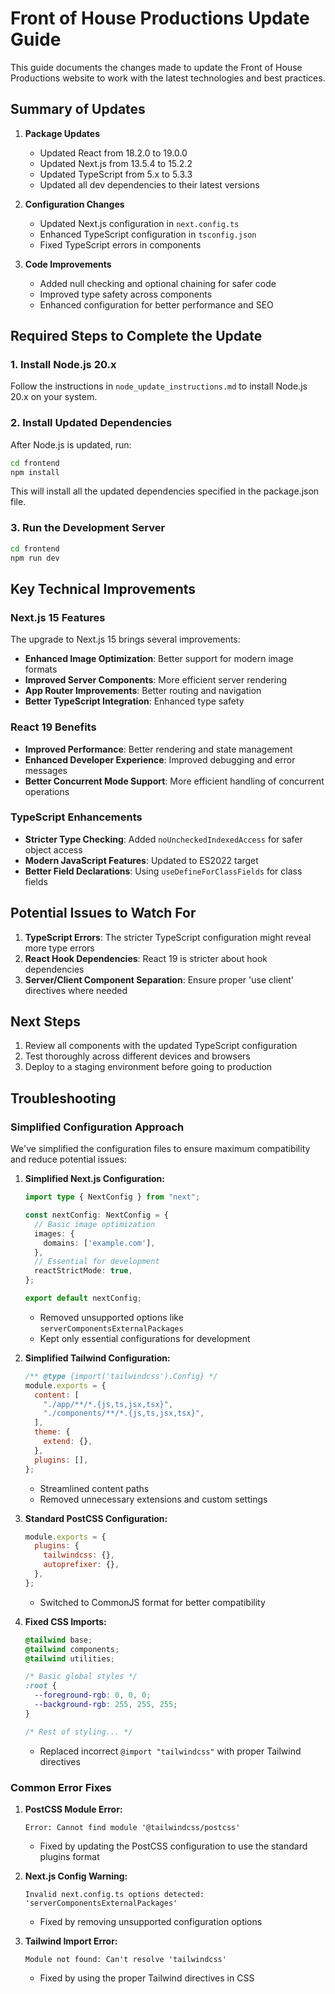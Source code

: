 # Front of House Productions Update Guide

This guide documents the changes made to update the Front of House Productions website to work with the latest technologies and best practices.

## Summary of Updates

1. **Package Updates**
   - Updated React from 18.2.0 to 19.0.0
   - Updated Next.js from 13.5.4 to 15.2.2
   - Updated TypeScript from 5.x to 5.3.3
   - Updated all dev dependencies to their latest versions

2. **Configuration Changes**
   - Updated Next.js configuration in `next.config.ts`
   - Enhanced TypeScript configuration in `tsconfig.json`
   - Fixed TypeScript errors in components

3. **Code Improvements**
   - Added null checking and optional chaining for safer code
   - Improved type safety across components
   - Enhanced configuration for better performance and SEO

## Required Steps to Complete the Update

### 1. Install Node.js 20.x

Follow the instructions in `node_update_instructions.md` to install Node.js 20.x on your system.

### 2. Install Updated Dependencies

After Node.js is updated, run:

```bash
cd frontend
npm install
```

This will install all the updated dependencies specified in the package.json file.

### 3. Run the Development Server

```bash
cd frontend
npm run dev
```

## Key Technical Improvements

### Next.js 15 Features

The upgrade to Next.js 15 brings several improvements:

- **Enhanced Image Optimization**: Better support for modern image formats
- **Improved Server Components**: More efficient server rendering
- **App Router Improvements**: Better routing and navigation
- **Better TypeScript Integration**: Enhanced type safety

### React 19 Benefits

- **Improved Performance**: Better rendering and state management
- **Enhanced Developer Experience**: Improved debugging and error messages
- **Better Concurrent Mode Support**: More efficient handling of concurrent operations

### TypeScript Enhancements

- **Stricter Type Checking**: Added `noUncheckedIndexedAccess` for safer object access
- **Modern JavaScript Features**: Updated to ES2022 target
- **Better Field Declarations**: Using `useDefineForClassFields` for class fields

## Potential Issues to Watch For

1. **TypeScript Errors**: The stricter TypeScript configuration might reveal more type errors
2. **React Hook Dependencies**: React 19 is stricter about hook dependencies
3. **Server/Client Component Separation**: Ensure proper 'use client' directives where needed

## Next Steps

1. Review all components with the updated TypeScript configuration
2. Test thoroughly across different devices and browsers
3. Deploy to a staging environment before going to production

## Troubleshooting

### Simplified Configuration Approach

We've simplified the configuration files to ensure maximum compatibility and reduce potential issues:

1. **Simplified Next.js Configuration:**
   ```typescript
   import type { NextConfig } from "next";

   const nextConfig: NextConfig = {
     // Basic image optimization
     images: {
       domains: ['example.com'],
     },
     // Essential for development
     reactStrictMode: true,
   };

   export default nextConfig;
   ```
   - Removed unsupported options like `serverComponentsExternalPackages`
   - Kept only essential configurations for development

2. **Simplified Tailwind Configuration:**
   ```javascript
   /** @type {import('tailwindcss').Config} */
   module.exports = {
     content: [
       "./app/**/*.{js,ts,jsx,tsx}",
       "./components/**/*.{js,ts,jsx,tsx}",
     ],
     theme: {
       extend: {},
     },
     plugins: [],
   };
   ```
   - Streamlined content paths
   - Removed unnecessary extensions and custom settings

3. **Standard PostCSS Configuration:**
   ```javascript
   module.exports = {
     plugins: {
       tailwindcss: {},
       autoprefixer: {},
     },
   };
   ```
   - Switched to CommonJS format for better compatibility

4. **Fixed CSS Imports:**
   ```css
   @tailwind base;
   @tailwind components;
   @tailwind utilities;
   
   /* Basic global styles */
   :root {
     --foreground-rgb: 0, 0, 0;
     --background-rgb: 255, 255, 255;
   }
   
   /* Rest of styling... */
   ```
   - Replaced incorrect `@import "tailwindcss"` with proper Tailwind directives

### Common Error Fixes

1. **PostCSS Module Error:**
   ```
   Error: Cannot find module '@tailwindcss/postcss'
   ```
   - Fixed by updating the PostCSS configuration to use the standard plugins format

2. **Next.js Config Warning:**
   ```
   Invalid next.config.ts options detected: 'serverComponentsExternalPackages'
   ```
   - Fixed by removing unsupported configuration options

3. **Tailwind Import Error:**
   ```
   Module not found: Can't resolve 'tailwindcss'
   ```
   - Fixed by using the proper Tailwind directives in CSS
